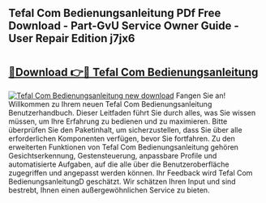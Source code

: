 ## Tefal Com Bedienungsanleitung PDf Free Download - Part-GvU Service Owner Guide - User Repair Edition j7jx6

# <h2><a href="http://df3dycg.blite.top/?on=Tefal+Com+Bedienungsanleitung">🔗Download 👉🔴 Tefal Com Bedienungsanleitung</a></h2>

[![Tefal Com Bedienungsanleitung new download](https://i.imgur.com/lujVjoI.png)](http://df3dycg.blite.top/?on=Tefal+Com+Bedienungsanleitung)
Fangen Sie an! Willkommen zu Ihrem neuen Tefal Com Bedienungsanleitung Benutzerhandbuch. Dieser Leitfaden führt Sie durch alles, was Sie wissen müssen, um Ihre Erfahrung zu bedienen und zu maximieren. Bitte überprüfen Sie den Paketinhalt, um sicherzustellen, dass Sie über alle erforderlichen Komponenten verfügen, bevor Sie fortfahren. Zu den erweiterten Funktionen von Tefal Com Bedienungsanleitung gehören Gesichtserkennung, Gestensteuerung, anpassbare Profile und automatisierte Aufgaben, auf die alle über die Benutzeroberfläche zugegriffen und angepasst werden können. Ihr Feedback wird Tefal Com BedienungsanleitungD geschätzt. Wir schätzen Ihren Input und sind bestrebt, Ihnen einen außergewöhnlichen Service zu bieten.
